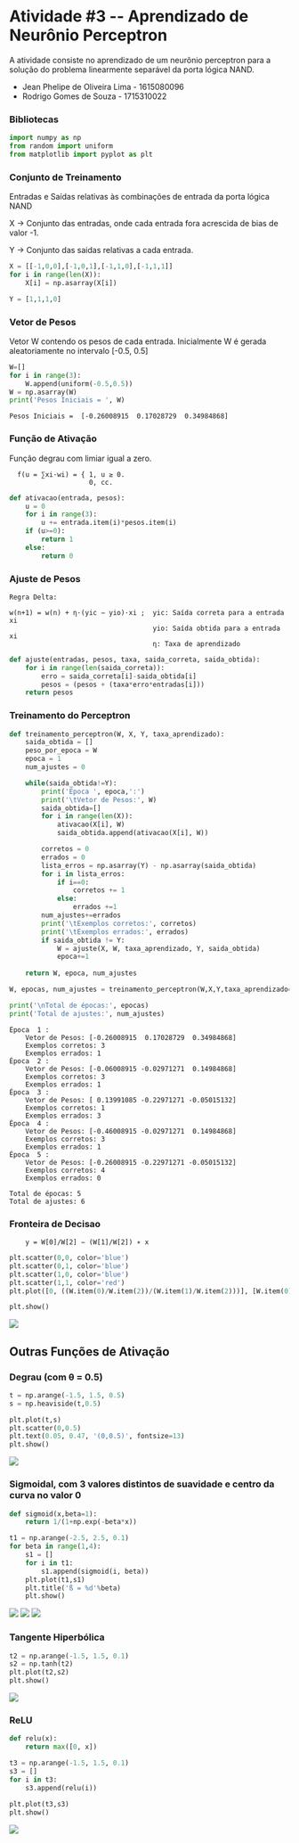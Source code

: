
# Atividade #3 -- Aprendizado de Neurônio Perceptron

A atividade consiste no aprendizado de um neurônio perceptron para a solução do problema linearmente separável da porta lógica NAND.

- Jean Phelipe de Oliveira Lima - 1615080096
- Rodrigo Gomes de Souza - 1715310022

### Bibliotecas


```python
import numpy as np
from random import uniform
from matplotlib import pyplot as plt
```

### Conjunto de Treinamento

Entradas e Saídas relativas às combinações de entrada da porta lógica NAND


X -> Conjunto das entradas, onde cada entrada fora acrescida de bias de valor -1.

Y -> Conjunto das saidas relativas a cada entrada.


```python
X = [[-1,0,0],[-1,0,1],[-1,1,0],[-1,1,1]] 
for i in range(len(X)):
    X[i] = np.asarray(X[i]) 

Y = [1,1,1,0]
```

### Vetor de Pesos

Vetor W contendo os pesos de cada entrada. Inicialmente W é gerada aleatoriamente no intervalo [-0.5, 0.5]


```python
W=[]
for i in range(3):
    W.append(uniform(-0.5,0.5))
W = np.asarray(W)
print('Pesos Iniciais = ', W)
```

    Pesos Iniciais =  [-0.26008915  0.17028729  0.34984868]


### Função de Ativação

Função degrau com limiar igual a zero.

      f(u = ∑xi·wi) = { 1, u ≥ 0.   
                        0, cc.


```python
def ativacao(entrada, pesos):
    u = 0
    for i in range(3):
        u += entrada.item(i)*pesos.item(i)
    if (u>=0):
        return 1
    else:
        return 0
```

### Ajuste de Pesos

    Regra Delta:
    
    w(n+1) = w(n) + η·(yic − yio)·xi ;  yic: Saída correta para a entrada xi
                                        yio: Saída obtida para a entrada xi
                                        η: Taxa de aprendizado 


```python
def ajuste(entradas, pesos, taxa, saida_correta, saida_obtida):
    for i in range(len(saida_correta)):
        erro = saida_correta[i]-saida_obtida[i]
        pesos = (pesos + (taxa*erro*entradas[i]))
    return pesos
```

### Treinamento do Perceptron


```python
def treinamento_perceptron(W, X, Y, taxa_aprendizado):
    saida_obtida = []
    peso_por_epoca = W
    epoca = 1
    num_ajustes = 0

    while(saida_obtida!=Y):
        print('Época ', epoca,':')
        print('\tVetor de Pesos:', W)
        saida_obtida=[]
        for i in range(len(X)):
            ativacao(X[i], W)
            saida_obtida.append(ativacao(X[i], W))

        corretos = 0
        errados = 0
        lista_erros = np.asarray(Y) - np.asarray(saida_obtida)
        for i in lista_erros:
            if i==0:
                corretos += 1
            else:
                errados +=1
        num_ajustes+=errados
        print('\tExemplos corretos:', corretos)
        print('\tExemplos errados:', errados)
        if saida_obtida != Y:
            W = ajuste(X, W, taxa_aprendizado, Y, saida_obtida)
            epoca+=1
    
    return W, epoca, num_ajustes
```


```python
W, epocas, num_ajustes = treinamento_perceptron(W,X,Y,taxa_aprendizado=0.2)

print('\nTotal de épocas:', epocas)
print('Total de ajustes:', num_ajustes)
```

    Época  1 :
    	Vetor de Pesos: [-0.26008915  0.17028729  0.34984868]
    	Exemplos corretos: 3
    	Exemplos errados: 1
    Época  2 :
    	Vetor de Pesos: [-0.06008915 -0.02971271  0.14984868]
    	Exemplos corretos: 3
    	Exemplos errados: 1
    Época  3 :
    	Vetor de Pesos: [ 0.13991085 -0.22971271 -0.05015132]
    	Exemplos corretos: 1
    	Exemplos errados: 3
    Época  4 :
    	Vetor de Pesos: [-0.46008915 -0.02971271  0.14984868]
    	Exemplos corretos: 3
    	Exemplos errados: 1
    Época  5 :
    	Vetor de Pesos: [-0.26008915 -0.22971271 -0.05015132]
    	Exemplos corretos: 4
    	Exemplos errados: 0
    
    Total de épocas: 5
    Total de ajustes: 6


### Fronteira de Decisao

        y = W[0]/W[2] − (W[1]/W[2]) ∗ x


```python
plt.scatter(0,0, color='blue')
plt.scatter(0,1, color='blue')
plt.scatter(1,0, color='blue')
plt.scatter(1,1, color='red')
plt.plot([0, ((W.item(0)/W.item(2))/(W.item(1)/W.item(2)))], [W.item(0)/W.item(2), 0])

plt.show()
```

<img src="https://raw.githubusercontent.com/jpdol/RedesNeurais/master/PP3/Atividade%20%233%20-%20Aprendizado%20de%20Neur%C3%B4nio%20Perceptron_files/Atividade%20%233%20-%20Aprendizado%20de%20Neur%C3%B4nio%20Perceptron_15_0.png">



## Outras Funções de Ativação

### Degrau (com θ = 0.5)


```python
t = np.arange(-1.5, 1.5, 0.5)
s = np.heaviside(t,0.5)

plt.plot(t,s)
plt.scatter(0,0.5)
plt.text(0.05, 0.47, '(0,0.5)', fontsize=13)
plt.show()
```


<img src="https://raw.githubusercontent.com/jpdol/RedesNeurais/master/PP3/Atividade%20%233%20-%20Aprendizado%20de%20Neur%C3%B4nio%20Perceptron_files/Atividade%20%233%20-%20Aprendizado%20de%20Neur%C3%B4nio%20Perceptron_18_0.png">


### Sigmoidal, com 3 valores distintos de suavidade e centro da curva no valor 0


```python
def sigmoid(x,beta=1):
    return 1/(1+np.exp(-beta*x))

t1 = np.arange(-2.5, 2.5, 0.1)
for beta in range(1,4):
    s1 = []
    for i in t1:
        s1.append(sigmoid(i, beta))
    plt.plot(t1,s1)
    plt.title('ß = %d'%beta)
    plt.show()
```


<img src="https://raw.githubusercontent.com/jpdol/RedesNeurais/master/PP3/Atividade%20%233%20-%20Aprendizado%20de%20Neur%C3%B4nio%20Perceptron_files/Atividade%20%233%20-%20Aprendizado%20de%20Neur%C3%B4nio%20Perceptron_20_0.png">



<img src="https://raw.githubusercontent.com/jpdol/RedesNeurais/master/PP3/Atividade%20%233%20-%20Aprendizado%20de%20Neur%C3%B4nio%20Perceptron_files/Atividade%20%233%20-%20Aprendizado%20de%20Neur%C3%B4nio%20Perceptron_20_1.png">



<img src="https://raw.githubusercontent.com/jpdol/RedesNeurais/master/PP3/Atividade%20%233%20-%20Aprendizado%20de%20Neur%C3%B4nio%20Perceptron_files/Atividade%20%233%20-%20Aprendizado%20de%20Neur%C3%B4nio%20Perceptron_20_2.png">


### Tangente Hiperbólica


```python
t2 = np.arange(-1.5, 1.5, 0.1)
s2 = np.tanh(t2)
plt.plot(t2,s2)
plt.show()
```


<img src="https://raw.githubusercontent.com/jpdol/RedesNeurais/master/PP3/Atividade%20%233%20-%20Aprendizado%20de%20Neur%C3%B4nio%20Perceptron_files/Atividade%20%233%20-%20Aprendizado%20de%20Neur%C3%B4nio%20Perceptron_22_0.png">


### ReLU


```python
def relu(x):
    return max([0, x])

t3 = np.arange(-1.5, 1.5, 0.1)
s3 = []
for i in t3:
    s3.append(relu(i))
    
plt.plot(t3,s3)
plt.show()
```

<img src="https://raw.githubusercontent.com/jpdol/RedesNeurais/master/PP3/Atividade%20%233%20-%20Aprendizado%20de%20Neur%C3%B4nio%20Perceptron_files/Atividade%20%233%20-%20Aprendizado%20de%20Neur%C3%B4nio%20Perceptron_24_0.png">

